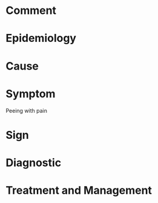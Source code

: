 # Comment

# Epidemiology

# Cause

# Symptom

Peeing with pain

# Sign

# Diagnostic

# Treatment and Management
